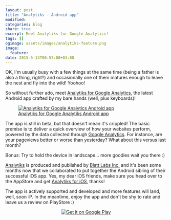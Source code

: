 ```yaml
---
layout: post
title: "Analytiks - Android app"
modified:
categories: blog
share: true
excerpt: Meet Analytiks for Google Analytics!
tags: []
ogimage: assets/images/analytiks-feature.png
image:
  feature:
date: 2015-5-13T00:57:00+03:00
---
```


OK, I'm usually busy with a few things at the same time (being a father is also a thing, right?) and occasionally one of them matures enough to leave the nest and fly into the wild! Yoohoo!

So without further ado, meet [Analytiks for Google Analytics][playstore], the latest Android app crafted by my bare hands (well, plus keyboards)!
<figure>
<a href = "https://play.google.com/store/apps/details?id=com.blattlabs.analytiks">
  <img src="{{ site.url }}/assets/images/analytiks-feature.png" alt="Analytiks for Google Analytics Android app"/>
  <figcaption>Analytiks for Google Analytiks Android app</figcaption>
</a>
</figure>

The app is still in beta, but that doesn't mean it's crippled! The basic premise is to deliver a quick overview of how your websites perform, powered by the data collected through [Google Analytics][googleanalytics]. For instance, are your pageviews better or worse than yesterday? What about this versus last month?

Bonus: Try to hold the device in landscape... more goodies wait you there :)

[Analytiks][playstore] is produced and published by [Blatt Labs Inc.][blattlabs] and it's been some months now that we collaborated to put together the Android sibling of their successful iOS app. Yes, my dear iOS friends, make sure you head over to the AppStore and get [Analytiks for iOS][analytiksios], thanks!

The app is actively supported and developed and more features will land, well, soon :P. In the meantime, enjoy the app and don't be shy to rate and leave us a review on PlayStore :)

<p style="text-align:center;"><a href="https://play.google.com/store/apps/details?id=com.blattlabs.analytiks">
  <img alt="Get it on Google Play"
       src="https://developer.android.com/images/brand/en_generic_rgb_wo_60.png" />
</a></p>

[playstore]: https://play.google.com/store/apps/details?id=com.blattlabs.analytiks
[blattlabs]: http://blatt.me/
[analytiksios]: https://itunes.apple.com/us/app/analytiks/id427268553
[googleanalytics]: http://www.google.com/analytics/
